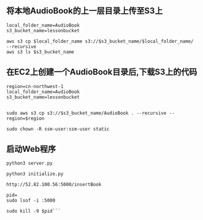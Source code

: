 ## 将本地AudioBook的上一层目录上传至S3上
```
local_folder_name=AudioBook
s3_bucket_name=lessonbucket
```
```
aws s3 cp $local_folder_name s3://$s3_bucket_name/$local_folder_name/ --recursive
aws s3 ls $s3_bucket_name
```
## 在EC2上创建一个AudioBook目录后,下载S3上的代码
```
region=cn-northwest-1
local_folder_name=AudioBook
s3_bucket_name=lessonbucket
```
```

sudo aws s3 cp s3://$s3_bucket_name/AudioBook . --recursive --region=$region
```
```
sudo chown -R ssm-user:ssm-user static
```
## 启动Web程序
```
python3 server.py
```
```
python3 initialize.py
```
```
http://52.82.100.56:5000/insertBook
```
```
pid=
sudo lsof -i :5000

sudo kill -9 $pid```
